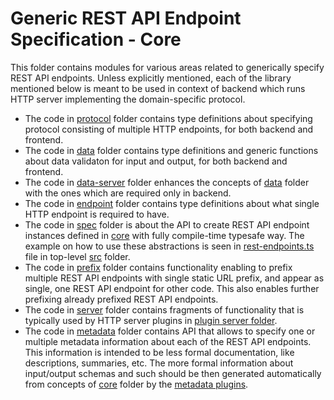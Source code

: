 # Generic REST API Endpoint Specification - Core
This folder contains modules for various areas related to generically specify REST API endpoints.
Unless explicitly mentioned, each of the library mentioned below is meant to be used in context of backend which runs HTTP server implementing the domain-specific protocol.
- The code in [protocol](./protocol) folder contains type definitions about specifying protocol consisting of multiple HTTP endpoints, for both backend and frontend.
- The code in [data](./data) folder contains type definitions and generic functions about data validaton for input and output, for both backend and frontend.
- The code in [data-server](./data-server) folder enhances the concepts of [data](./data) folder with the ones which are required only in backend.
- The code in [endpoint](./endpoint) folder contains type definitions about what single HTTP endpoint is required to have.
- The code in [spec](./spec) folder is about the API to create REST API endpoint instances defined in [core](./core) with fully compile-time typesafe way.
  The example on how to use these abstractions is seen in [rest-endpoints.ts](../../rest-endpoints.ts) file in top-level [src](../../) folder.
- The code in [prefix](./prefix) folder contains functionality enabling to prefix multiple REST API endpoints with single static URL prefix, and appear as single, one REST API endpoint for other code.
  This also enables further prefixing already prefixed REST API endpoints.
- The code in [server](./server) folder contains fragments of functionality that is typically used by HTTP server plugins in [plugin server folder](../server).
- The code in [metadata](./metadata) folder contains API that allows to specify one or multiple metadata information about each of the REST API endpoints.
  This information is intended to be less formal documentation, like descriptions, summaries, etc.
  The more formal information about input/output schemas and such should be then generated automatically from concepts of [core](./core) folder by the [metadata plugins](../metadata).

